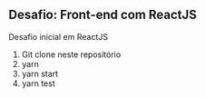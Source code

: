 ## Desafio: Front-end com ReactJS

Desafio inicial em ReactJS

1. Git clone neste repositório 
2. yarn 
3. yarn start
4. yarn test 
